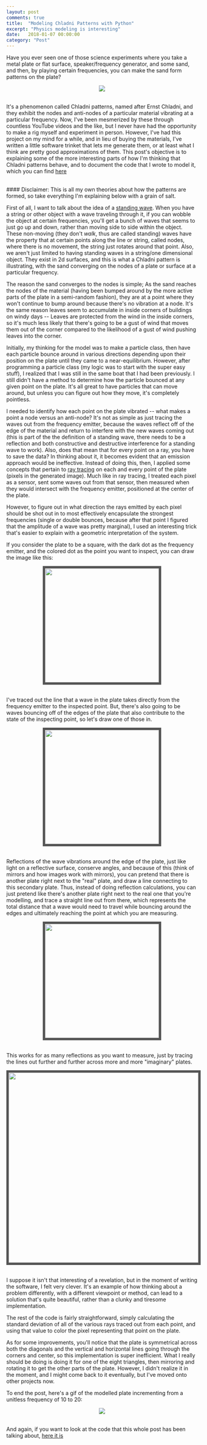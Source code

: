 ```yaml
---
layout: post
comments: true
title:  "Modeling Chladni Patterns with Python"
excerpt: "Physics modeling is interesting"
date:   2018-01-07 00:00:00
category: "Post"
---
```


Have you ever seen one of those science experiments where you take a metal plate or flat surface, speaker/frequency generator, and some sand, and then, by playing certain frequencies, you can make the sand form patterns on the plate?

<center><img src="/attachments/chladni/chladni_real.gif"/></center>
<br>

It's a phenomenon called Chladni patterns, named after Ernst Chladni, and they exhibit the nodes and anti-nodes of a particular material vibrating at a particular frequency. Now, I've been mesmerized by these through countless YouTube videos and the like, but I never have had the opportunity to make a rig myself and experiment in person. However, I've had this project on my mind for a while, and in lieu of buying the materials, I've written a little software trinket that lets me generate them, or at least what I think are pretty good approximations of them. This post's objective is to explaining some of the more interesting parts of how I'm thinking that Chladni patterns behave, and to document the code that I wrote to model it, which you can find [here](https://github.com/steampunc/toy-box/blob/master/chladni/main.py)

<br>
#### Disclaimer: This is all my own theories about how the patterns are formed, so take everything I'm explaining below with a grain of salt.
<br>

First of all, I want to talk about the idea of a [standing wave](https://physics.info/waves-standing/). When you have a string or other object with a wave traveling through it, if you can wobble the object at certain frequencies, you'll get a bunch of waves that seems to just go up and down, rather than moving side to side within the object. These non-moving (they don't _walk_, thus are called standing) waves have the property that at certain points along the line or string, called nodes, where there is no movement, the string just rotates around that point. Also, we aren't just limited to having standing waves in a string/one dimensional object. They exist in 2d surfaces, and this is what a Chladni pattern is illustrating, with the sand converging on the nodes of a plate or surface at a particular frequency.

The reason the sand converges to the nodes is simple; As the sand reaches the nodes of the material (having been bumped around by the more active parts of the plate in a semi-random fashion), they are at a point where they won't continue to bump around because there's no vibration at a node. It's the same reason leaves seem to accumulate in inside corners of buildings on windy days -- Leaves are protected from the wind in the inside corners, so it's much less likely that there's going to be a gust of wind that moves them out of the corner compared to the likelihood of a gust of wind pushing leaves into the corner.

Initially, my thinking for the model was to make a particle class, then have each particle bounce around in various directions depending upon their position on the plate until they came to a near-equilibrium. However, after programming a particle class (my logic was to start with the super easy stuff), I realized that I was still in the same boat that I had been previously. I still didn't have a method to determine how the particle bounced at any given point on the plate. It's all great to have particles that can move around, but unless you can figure out how they move, it's completely pointless.

I needed to identify how each point on the plate vibrated -- what makes a point a node versus an anti-node? It's not as simple as just tracing the waves out from the frequency emitter, because the waves reflect off of the edge of the material and return to interfere with the new waves coming out (this is part of the the definition of a standing wave, there needs to be a reflection and both constructive and destructive interference for a standing wave to work). Also, does that mean that for every point on a ray, you have to save the data? In thinking about it, it becomes evident that an emission approach would be ineffective. Instead of doing this, then, I applied some concepts that pertain to [ray tracing](https://www.cs.unc.edu/~rademach/xroads-RT/RTarticle.html) on each and every point of the plate (pixels in the generated image). Much like in ray tracing, I treated each pixel as a sensor, sent some waves out from that sensor, then measured when they would intersect with the frequency emitter, positioned at the center of the plate.

However, to figure out in what direction the rays emitted by each pixel should be shot out in to most effectively encapsulate the strongest frequencies (single or double bounces, because after that point I figured that the amplitude of a wave was pretty marginal), I used an interesting trick that's easier to explain with a geometric interpretation of the system.

If you consider the plate to be a square, with the dark dot as the frequency emitter, and the colored dot as the point you want to inspect, you can draw the image like this:

<center><img style="border: #555555 6px solid; width: 300px; height=auto" src="/attachments/chladni/chladni1.png"/></center>
<br>

I've traced out the line that a wave in the plate takes directly from the frequency emitter to the inspected point. But, there's also going to be waves bouncing off of the edges of the plate that also contribute to the state of the inspecting point, so let's draw one of those in.

<center><img style="border: #555555 6px solid; width: 300px; height=auto" src="/attachments/chladni/chladni2.png"/></center>
<br>

Reflections of the wave vibrations around the edge of the plate, just like light on a reflective surface, conserve angles, and because of this (think of mirrors and how images work with mirrors), you can pretend that there is another plate right next to the "real" plate, and draw a line connecting to this secondary plate. Thus, instead of doing reflection calculations, you can just pretend like there's another plate right next to the real one that you're modelling, and trace a straight line out from there, which represents the total distance that a wave would need to travel while bouncing around the edges and ultimately reaching the point at which you are measuring.

<center><img style="border: #555555 6px solid; width: 300px; height=auto" src="/attachments/chladni/chladni3.png"/></center>
<br>

This works for as many reflections as you want to measure, just by tracing the lines out further and further across more and more "imaginary" plates.

<center><img style="border: #555555 6px solid; width: 500px; height=auto" src="/attachments/chladni/chladni4.png"/></center>
<br>

I suppose it isn't that interesting of a revelation, but in the moment of writing the software, I felt very clever. It's an example of how thinking about a problem differently, with a different viewpoint or method, can lead to a solution that's quite beautiful, rather than a clunky and tiresome implementation.

The rest of the code is fairly straightforward, simply calculating the standard deviation of all of the various rays traced out from each point, and using that value to color the pixel representing that point on the plate.

As for some improvements, you'll notice that the plate is symmetrical across both the diagonals and the vertical and horizontal lines going through the corners and center, so this implementation is super inefficient. What I really should be doing is doing it for one of the eight triangles, then mirroring and rotating it to get the other parts of the plate. However, I didn't realize it in the moment, and I might come back to it eventually, but I've moved onto other projects now.

To end the post, here's a gif of the modelled plate incrementing from a unitless frequency of 10 to 20:

<center><img src="/attachments/chladni/chladni_model.gif"/></center>
<br>

And again, if you want to look at the code that this whole post has been talking about, [here it is](https://github.com/steampunc/toy-box/blob/master/chladni/main.py)

